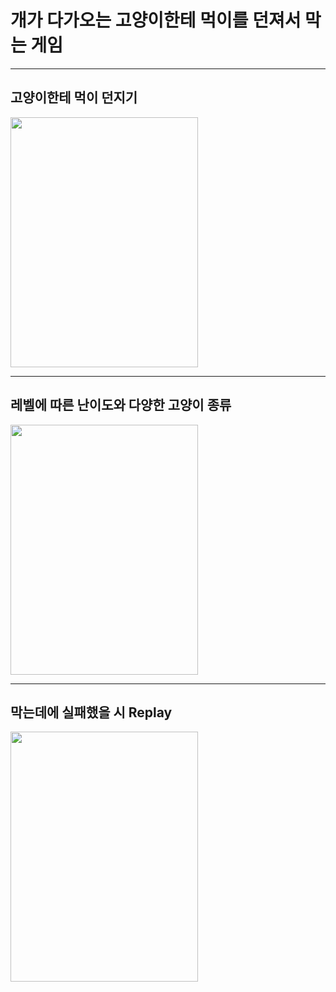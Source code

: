 # 개가 다가오는 고양이한테 먹이를 던져서 막는 게임
---

## 고양이한테 먹이 던지기

<img src = "https://github.com/Lee-Kyung-Sup/CatvsDog/assets/120997897/defc503d-b922-4421-a394-f00a806c7381" width = "300" height = "400"/>

---

## 레벨에 따른 난이도와 다양한 고양이 종류

<img src = "https://github.com/Lee-Kyung-Sup/CatvsDog/assets/120997897/2e1b19de-d95c-4bdd-91c0-e987c5a243e7" width = "300" height = "400"/>

---

## 막는데에 실패했을 시 Replay

<img src = "https://github.com/Lee-Kyung-Sup/CatvsDog/assets/120997897/678a8825-3535-4e80-bd88-f975890df804" width = "300" height = "400"/>

